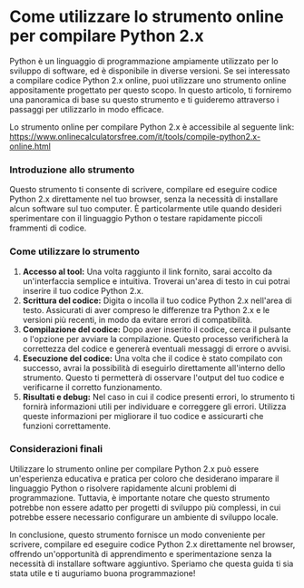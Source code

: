 Come utilizzare lo strumento online per compilare Python 2.x
============================================================

Python è un linguaggio di programmazione ampiamente utilizzato per lo sviluppo di software, ed è disponibile in diverse versioni. Se sei interessato a compilare codice Python 2.x online, puoi utilizzare uno strumento online appositamente progettato per questo scopo. In questo articolo, ti forniremo una panoramica di base su questo strumento e ti guideremo attraverso i passaggi per utilizzarlo in modo efficace.

Lo strumento online per compilare Python 2.x è accessibile al seguente link: <https://www.onlinecalculatorsfree.com/it/tools/compile-python2.x-online.html>

### Introduzione allo strumento

Questo strumento ti consente di scrivere, compilare ed eseguire codice Python 2.x direttamente nel tuo browser, senza la necessità di installare alcun software sul tuo computer. È particolarmente utile quando desideri sperimentare con il linguaggio Python o testare rapidamente piccoli frammenti di codice.

### Come utilizzare lo strumento

1. **Accesso al tool:** Una volta raggiunto il link fornito, sarai accolto da un'interfaccia semplice e intuitiva. Troverai un'area di testo in cui potrai inserire il tuo codice Python 2.x.
2. **Scrittura del codice:** Digita o incolla il tuo codice Python 2.x nell'area di testo. Assicurati di aver compreso le differenze tra Python 2.x e le versioni più recenti, in modo da evitare errori di compatibilità.
3. **Compilazione del codice:** Dopo aver inserito il codice, cerca il pulsante o l'opzione per avviare la compilazione. Questo processo verificherà la correttezza del codice e genererà eventuali messaggi di errore o avvisi.
4. **Esecuzione del codice:** Una volta che il codice è stato compilato con successo, avrai la possibilità di eseguirlo direttamente all'interno dello strumento. Questo ti permetterà di osservare l'output del tuo codice e verificarne il corretto funzionamento.
5. **Risultati e debug:** Nel caso in cui il codice presenti errori, lo strumento ti fornirà informazioni utili per individuare e correggere gli errori. Utilizza queste informazioni per migliorare il tuo codice e assicurarti che funzioni correttamente.

### Considerazioni finali

Utilizzare lo strumento online per compilare Python 2.x può essere un'esperienza educativa e pratica per coloro che desiderano imparare il linguaggio Python o risolvere rapidamente alcuni problemi di programmazione. Tuttavia, è importante notare che questo strumento potrebbe non essere adatto per progetti di sviluppo più complessi, in cui potrebbe essere necessario configurare un ambiente di sviluppo locale.

In conclusione, questo strumento fornisce un modo conveniente per scrivere, compilare ed eseguire codice Python 2.x direttamente nel browser, offrendo un'opportunità di apprendimento e sperimentazione senza la necessità di installare software aggiuntivo. Speriamo che questa guida ti sia stata utile e ti auguriamo buona programmazione!